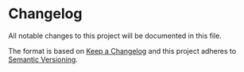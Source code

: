 # Changelog

All notable changes to this project will be documented in this file.

The format is based on [Keep a Changelog](https://keepachangelog.com/pt-BR/1.0.0/)
and this project adheres to [Semantic Versioning](http://semver.org/spec/v2.0.0.html).
